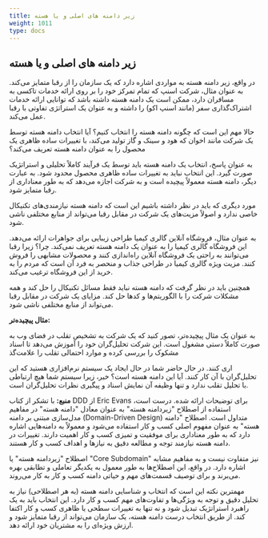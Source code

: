 ```yaml
---
title: زیر دامنه های اصلی و یا هسته
weight: 1011
type: docs
---
```


## زیر دامنه های اصلی و یا هسته

در واقع، زیر دامنه هسته به مواردی اشاره دارد که یک سازمان را از رقبا متمایز می‌کند. به عنوان مثال، شرکت اسنپ که تمام تمرکز خود را بر روی ارائه خدمات تاکسی به مسافران دارد، ممکن است یک دامنه هسته داشته باشد که توانایی ارائه خدمات اشتراک‌گذاری سفر (مانند اسنپ اکو) را داشته و به عنوان یک استراتژی تفاوتی با رقبا عمل می‌کند.

حالا مهم این است که چگونه دامنه هسته را انتخاب کنیم؟ آیا انتخاب دامنه هسته توسط یک شرکت مانند اخوان که هود و سینک و گاز تولید می‌کند، با تغییرات ساده ظاهری یک محصول را به عنوان دامنه هسته تعریف می‌کند؟

به عنوان پاسخ، انتخاب یک دامنه هسته باید توسط یک فرآیند کاملاً تحلیلی و استراتژیک صورت گیرد. این انتخاب نباید به تغییرات ساده ظاهری محصول محدود شود. به عبارت دیگر، دامنه هسته معمولاً پیچیده است و به شرکت اجازه می‌دهد که به طور معناداری از رقبا متمایز شود.

مورد دیگری که باید در نظر داشته باشیم این است که دامنه هسته نیازمندی‌های تکنیکال خاصی ندارد و اصولاً مزیت‌های یک شرکت در مقابل رقبا می‌تواند از منابع مختلفی ناشی شود.

به عنوان مثال، فروشگاه آنلاین گالری کیمیا طراحی زیبایی برای جواهرات ارائه می‌دهد. این فروشگاه گالری کیمیا را به عنوان یک دامنه هسته تعریف نمی‌کند. چرا؟ زیرا رقبا می‌توانند به راحتی یک فروشگاه آنلاین راه‌اندازی کنند و محصولات مشابهی را فروش کنند. مزیت ویژه گالری کیمیا در طراحی جذاب و منحصر به فرد آن است که مردم را به خرید از این فروشگاه ترغیب می‌کند.

همچنین باید در نظر گرفت که دامنه هسته نباید فقط مسائل تکنیکال را حل کند و همه مشکلات شرکت را با الگوریتم‌ها و کدها حل کند. مزایای یک شرکت در مقابل رقبا می‌تواند از منابع مختلفی ناشی شود.

**مثال پیچیده‌تر:**

به عنوان یک مثال پیچیده‌تر، تصور کنید که یک شرکت به تشخیص تقلب در فضای وب به صورت کاملاً دستی مشغول است. این شرکت تحلیل‌گران خود را آموزش می‌دهد تا اسناد مشکوک را بررسی کرده و موارد احتمالی تقلب را علامت‌گذ

اری کنند. در حال حاضر شما در حال ایجاد یک سیستم نرم‌افزاری هستید که این تحلیل‌گران با آن کار کنند. آیا این دامنه هسته است؟ خیر، زیرا سیستم شما هیچ ارتباطی با تحلیل تقلب ندارد و تنها وظیفه آن نمایش اسناد و پیگیری نظرات تحلیل‌گران است.

**منبع:**
با تشکر از کتاب DDD از Eric Evans برای توضیحات ارائه شده.
درست است، استفاده از اصطلاح "زیردامنه هسته" به عنوان معادل "دامنه هسته" در مفاهیم مدل‌سازی مبتنی بر دامنه (Domain-Driven Design) متداول است. اصطلاح "دامنه هسته" به عنوان مفهوم اصلی کسب و کار استفاده می‌شود و معمولاً به دامنه‌هایی اشاره دارد که به طور معناداری برای موفقیت و تمیزی کسب و کار اهمیت دارند. تغییرات در دامنه هسته نیازمند توجه و مطالعه دقیق به نیازها و اهداف کسب و کار هستند.

اصطلاح "زیردامنه هسته" یا "Core Subdomain" نیز متفاوت نیست و به مفاهیم مشابه اشاره دارد. در واقع، این اصطلاح‌ها به طور معمول به یکدیگر تعاملی و تطابقی بهره می‌برند و برای توصیف قسمت‌های مهم و حیاتی دامنه کسب و کار به کار می‌روند.

مهمترین نکته این است که انتخاب و شناسایی دامنه هسته (به هر اصطلاحی) نیاز به تحلیل دقیق و توجه به ویژگی‌ها و تفاوت‌های مهم کسب و کار دارد. این انتخاب باید به یک راهبرد استراتژیک تبدیل شود و نه تنها به تغییرات سطحی یا ظاهری کسب و کار اکتفا کند. از طریق انتخاب درست دامنه هسته، یک سازمان می‌تواند از رقبا متمایز شود و ارزش ویژه‌ای را به مشتریان خود ارائه دهد.
